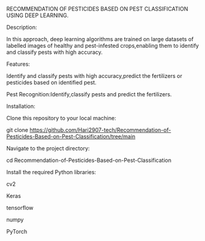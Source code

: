 RECOMMENDATION OF PESTICIDES BASED ON PEST CLASSIFICATION USING DEEP LEARNING.

Description:

In this approach, deep learning algorithms are trained on large datasets of labelled images of healthy and pest-infested crops,enabling them to identify and classify pests with high accuracy.

Features:

Identify and classify pests with high accuracy,predict the fertilizers or pesticides based on identified pest.

Pest Recognition:Identify,classify pests and predict the fertilizers.



Installation:

Clone this repository to your local machine:

git clone https://github.com/Hari2907-tech/Recommendation-of-Pesticides-Based-on-Pest-Classification/tree/main

Navigate to the project directory:

cd Recommendation-of-Pesticides-Based-on-Pest-Classification

Install the required Python libraries:

 cv2
 
 Keras
 
 tensorflow
 
 numpy 
 
 PyTorch


